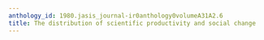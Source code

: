 ```yaml
---
anthology_id: 1980.jasis_journal-ir0anthology0volumeA31A2.6
title: The distribution of scientific productivity and social change
---
```

